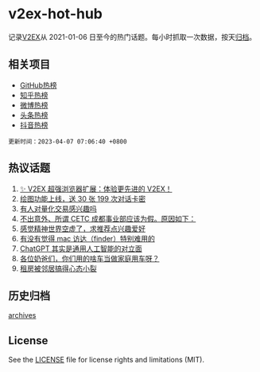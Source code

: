 # v2ex-hot-hub

 记录[V2EX](https://www.v2ex.com/)从 2021-01-06 日至今的热门话题。每小时抓取一次数据，按天[归档](archives)。
 
 ## 相关项目

- [GitHub热榜](https://github.com/lonnyzhang423/github-hot-hub)
- [知乎热榜](https://github.com/lonnyzhang423/zhihu-hot-hub)
- [微博热榜](https://github.com/lonnyzhang423/weibo-hot-hub)
- [头条热榜](https://github.com/lonnyzhang423/toutiao-hot-hub)
- [抖音热榜](https://github.com/lonnyzhang423/douyin-hot-hub)


 `更新时间：2023-04-07 07:06:40 +0800`

## 热议话题

1. [✨ V2EX 超强浏览器扩展：体验更先进的 V2EX！](https://www.v2ex.com/t/930155)
1. [绘图功能上线，送 30 张 199 次对话卡密](https://www.v2ex.com/t/930125)
1. [有人对量化交易感兴趣吗](https://www.v2ex.com/t/930302)
1. [不出意外、所谓 CETC 成都事业部应该为假。原因如下：](https://www.v2ex.com/t/930215)
1. [感觉精神世界空虚了，求推荐点兴趣爱好](https://www.v2ex.com/t/930191)
1. [有没有觉得 mac 访达（finder）特别难用的](https://www.v2ex.com/t/930250)
1. [ChatGPT 其实是通用人工智能的对立面](https://www.v2ex.com/t/930154)
1. [各位奶爸们，你们用的啥车当做家庭用车呀？](https://www.v2ex.com/t/930129)
1. [租房被邻居搞得心态小裂](https://www.v2ex.com/t/930348)

## 历史归档

[archives](archives)

## License

See the [LICENSE](LICENSE) file for license rights and limitations (MIT).
